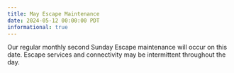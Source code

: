 ```yaml
---
title: May Escape Maintenance
date: 2024-05-12 00:00:00 PDT
informational: true
---
```


Our regular monthly second Sunday Escape maintenance will occur on this date. Escape services and connectivity may be intermittent throughout the day.
